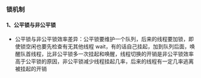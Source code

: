 ### 锁机制

#### 1、公平锁与非公平锁

- 公平锁与非公平锁效率差异：公平锁要维护一个队列，后来的线程要加锁，即使锁空闲也要先检查有无其他线程 wait，有的话自己挂起，加到队列后面，唤醒队首线程，比非公平锁多一次挂起和唤醒，线程切换的开销是非公平锁效率高于公平锁的原因，非公平锁减少线程挂起几率，后来的线程有一定几率逃离被挂起的开销